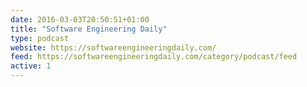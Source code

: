 ```yaml
---
date: 2016-03-03T20:50:51+01:00
title: "Software Engineering Daily"
type: podcast
website: https://softwareengineeringdaily.com/
feed: https://softwareengineeringdaily.com/category/podcast/feed
active: 1
---
```

